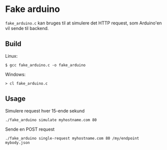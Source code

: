 # Fake arduino

`fake_arduino.c` kan bruges til at simulere det HTTP request, som Arduino'en vil sende til backend. 

## Build
Linux: 
```
$ gcc fake_arduino.c -o fake_arduino
```

Windows:
```
> cl fake_arduino.c
```

## Usage
Simulere request hver 15-ende sekund
```
./fake_arduino simulate myhostname.com 80
```

Sende en POST request
```
./fake_arduino single-request myhostname.com 80 /my/endpoint mybody.json
```
